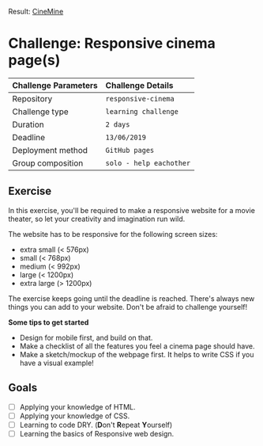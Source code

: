 Result: [CineMine](https://carolineschevers.github.io/HTML-CSS/responsive-cinema/)

# Challenge: Responsive cinema page(s)

|Challenge Parameters  |Challenge Details              |
|:---------------------|:------------------------------|
|Repository            |`responsive-cinema`            |
|Challenge type        |`learning challenge`           |
|Duration              |`2 days`                       |
|Deadline              |`13/06/2019`                   |
|Deployment method     |`GitHub pages`                 |
|Group composition     |`solo - help eachother`        |


## Exercise

In this exercise, you'll be required to make a responsive website for a movie theater, so let your creativity and imagination run wild.

The website has to be responsive for the following screen sizes:
* extra small (< 576px)
* small (< 768px)
* medium (< 992px)
* large (< 1200px)
* extra large (> 1200px)

The exercise keeps going until the deadline is reached. There's always new things you can add to your website. Don't be afraid to challenge yourself!

**Some tips to get started**

- Design for mobile first, and build on that.
- Make a checklist of all the features you feel a cinema page should have.
- Make a sketch/mockup of the webpage first. It helps to write CSS if you have a visual example!


## Goals

- [ ] Applying your knowledge of HTML.
- [ ] Applying your knowledge of CSS.
- [ ] Learning to code DRY. (**D**on't **R**epeat **Y**ourself)
- [ ] Learning the basics of Responsive web design.
